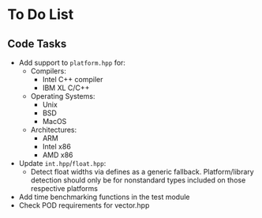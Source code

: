 # To Do List

## Code Tasks
- Add support to `platform.hpp` for:
	- Compilers:
		- Intel C++ compiler
		- IBM XL C/C++
	- Operating Systems:
		- Unix
		- BSD
		- MacOS
	- Architectures:
		- ARM
		- Intel x86
		- AMD x86
- Update `int.hpp`/`float.hpp`:
	- Detect float widths via defines as a generic fallback. Platform/library detection should only be for nonstandard types included on those respective platforms
- Add time benchmarking functions in the test module
- Check POD requirements for vector.hpp